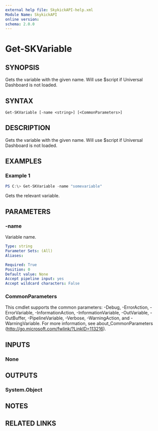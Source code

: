 ```yaml
---
external help file: SkykickAPI-help.xml
Module Name: SkykickAPI
online version:
schema: 2.0.0
---
```


# Get-SKVariable

## SYNOPSIS
Gets the variable with the given name. Will use $script if Universal Dashboard is not loaded.

## SYNTAX

```
Get-SKVariable [-name <string>] [<CommonParameters>]
```

## DESCRIPTION
Gets the variable with the given name. Will use $script if Universal Dashboard is not loaded.

## EXAMPLES

### Example 1
```powershell
PS C:\> Get-SKVariable -name "somevariable"
```

Gets the relevant variable.

## PARAMETERS

### -name
Variable name.

```yaml
Type: string
Parameter Sets: (All)
Aliases:

Required: True
Position: 0
Default value: None
Accept pipeline input: yes
Accept wildcard characters: False
```

### CommonParameters
This cmdlet supports the common parameters: -Debug, -ErrorAction, -ErrorVariable, -InformationAction, -InformationVariable, -OutVariable, -OutBuffer, -PipelineVariable, -Verbose, -WarningAction, and -WarningVariable.
For more information, see about_CommonParameters (http://go.microsoft.com/fwlink/?LinkID=113216).

## INPUTS

### None

## OUTPUTS

### System.Object
## NOTES

## RELATED LINKS

